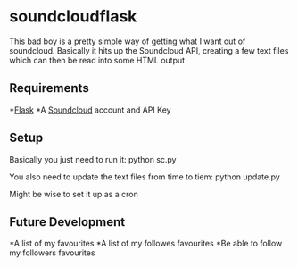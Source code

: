 soundcloudflask
===============

This bad boy is a pretty simple way of getting what I want out of soundcloud. Basically it hits up the Soundcloud API, creating a few text files which can then be read into some HTML output


Requirements
------------

*[Flask](http://flask.pocoo.org/)
*A [Soundcloud](https://developers.soundcloud.com/) account and API Key

Setup
-----

Basically you just need to run it: python sc.py

You also need to update the text files from time to tiem: python update.py

Might be wise to set it up as a cron

Future Development
------------------

*A list of my favourites
*A list of my followes favourites
*Be able to follow my followers favourites